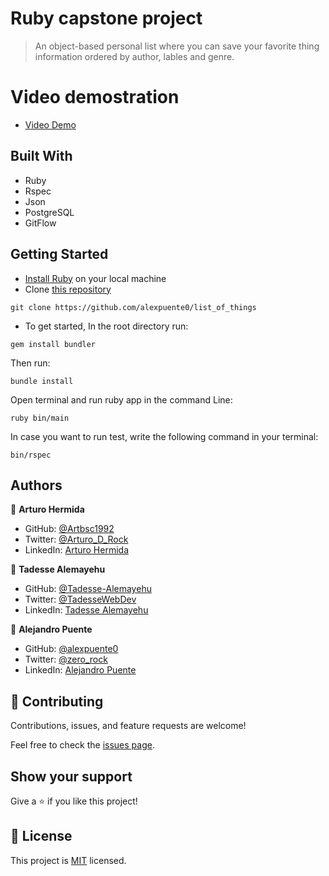 # Ruby capstone project

> An object-based personal list where you can save your favorite thing information ordered by author, lables and genre.

# Video demostration

- [Video Demo](https://drive.google.com/file/d/14Gf_FlWP8zmLooRv543YnDO26iv2Oyy1/view?usp=sharing)

## Built With

- Ruby
- Rspec
- Json
- PostgreSQL
- GitFlow

## Getting Started

- [Install Ruby](https://www.ruby-lang.org/en/documentation/installation/) on your local machine
- Clone [this repository](https://github.com/alexpuente0/list_of_things)

```
git clone https://github.com/alexpuente0/list_of_things
```
- To get started, In the root directory run:

```
gem install bundler
```

Then run:

```
bundle install
```

Open terminal and run ruby app in the command Line:

```
ruby bin/main
```
In case you want to run test, write the following command in your terminal:
```
bin/rspec
```

## Authors

👤 **Arturo Hermida**

- GitHub: [@Artbsc1992](https://github.com/Artbsc1992)
- Twitter: [@Arturo_D_Rock](https://twitter.com/Arturo_D_Rock)
- LinkedIn: [Arturo Hermida](https://www.linkedin.com/in/arturo-hermida29/)

👤 **Tadesse Alemayehu**

- GitHub: [@Tadesse-Alemayehu](https://github.com/Tadesse-Alemayehu)
- Twitter: [@TadesseWebDev](https://twitter.com/TadesseWebDev)
- LinkedIn: [Tadesse Alemayehu](https://www.linkedin.com/in/tadesse-alemayehu-full-stack-developer/)

👤 **Alejandro Puente**

- GitHub: [@alexpuente0](https://github.com/alexpuente0)
- Twitter: [@zero_rock](https://twitter.com/zero_rock)
- LinkedIn: [Alejandro Puente](https://www.linkedin.com/in/alex-puente-farias/)

## 🤝 Contributing

Contributions, issues, and feature requests are welcome!

Feel free to check the [issues page](../../issues/).

## Show your support

Give a ⭐️ if you like this project!


## 📝 License

This project is [MIT](./MIT.md) licensed.
